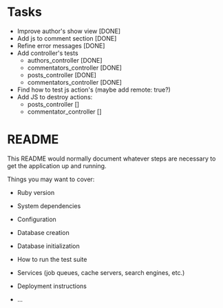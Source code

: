 # Tasks

* Improve author's show view    [DONE]
* Add js to comment section     [DONE] 
* Refine error messages         [DONE]
* Add controller's tests
  - authors_controller          [DONE]
  - commentators_controller     [DONE]
  - posts_controller            [DONE]
  - commentators_controller     [DONE]
* Find how to test js action's (maybe add remote: true?)
* Add JS to destroy actions:
  - posts_controller            []
  - commentator_controller      []

# README

This README would normally document whatever steps are necessary to get the
application up and running.

Things you may want to cover:

* Ruby version

* System dependencies

* Configuration

* Database creation

* Database initialization

* How to run the test suite

* Services (job queues, cache servers, search engines, etc.)

* Deployment instructions

* ...